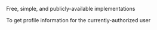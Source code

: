 Free, simple, and publicly-available implementations

To get profile information for the currently-authorized user